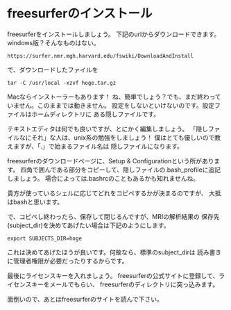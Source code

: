 
# freesurferのインストール
freesurferをインストールしましょう。
下記のurlからダウンロードできます。windows版？そんなものはない。

```
https://surfer.nmr.mgh.harvard.edu/fswiki/DownloadAndInstall
```

で、ダウンロードしたファイルを
```{frame=single}
tar -C /usr/local -xzvf hoge.tar.gz
```
Macならインストーラーもあります！
ね、簡単でしょう？でも、まだ終わっていません。このままでは動きません。
設定をしないといけないのです。設定ファイルはホームディレクトリに
ある隠しファイルです。

テキストエディタは何でも良いですが、とにかく編集しましょう。
「隠しファイルなにそれ」な人は、unix系の勉強をしましょう！
僕はとても優しいので教えますが、「.」で始まるファイル名は
隠しファイルになります。

freesurferのダウンロードページに、Setup & Configurationという所があります。
四角で囲んである部分をコピーして、隠しファイルの.bash_profileに追記しましょう。
場合によっては.bashrcのこともあるかも知れませんね。

貴方が使っているシェルに応じてどれをコピペするかが決まるのですが、
大抵はbashと思います。

で、コピペし終わったら、保存して閉じるんですが、MRIの解析結果の
保存先(subject_dir)を決めてあげたい場合は下記のようにします。
```{frame=single}
export SUBJECTS_DIR=hoge
```
これは決めてあげたほうが良いです。何故なら、標準のsubject_dirは
読み書きに管理者権限が必要だったりするからです。

最後にライセンスキーを入れましょう。
freesurferの公式サイトに登録して、ライセンスキーをメールでもらい、
freesurferのディレクトリに突っ込みます。

面倒いので、あとはfreesurferのサイトを読んで下さい。

